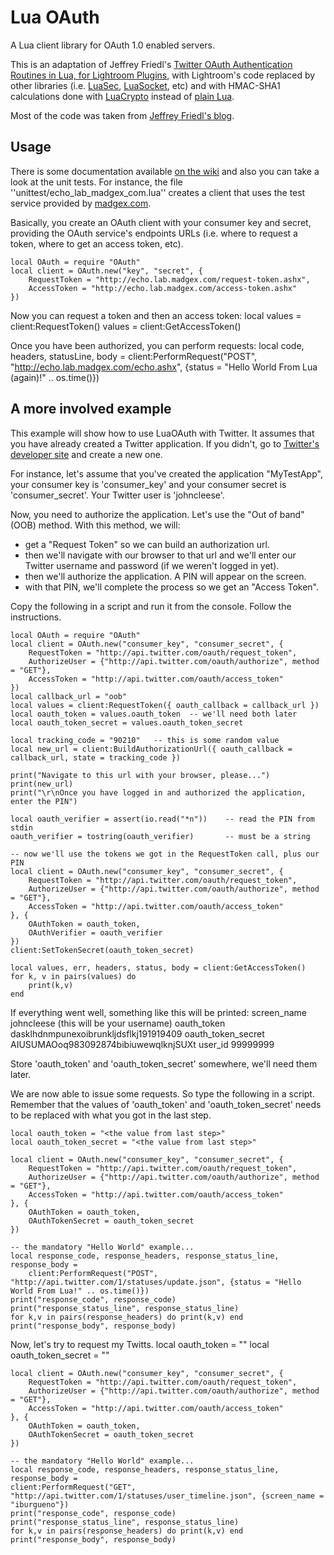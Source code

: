 # Lua OAuth #

A Lua client library for OAuth 1.0 enabled servers.

This is an adaptation of Jeffrey Friedl's [Twitter OAuth Authentication Routines in Lua, for Lightroom Plugins][1], 
with Lightroom's code replaced by other libraries (i.e. [LuaSec][2], [LuaSocket][3], etc) and with HMAC-SHA1 calculations 
done with [LuaCrypto][4] instead of [plain Lua][6].

Most of the code was taken from [Jeffrey Friedl's blog][1].

## Usage #

There is some documentation available [on the wiki](https://github.com/ignacio/LuaOAuth/wiki/API-Documentation) and also 
you can take a look at the unit tests. For instance, the file ''unittest/echo_lab_madgex_com.lua'' creates a client that 
uses the test service provided by [madgex.com][5].

Basically, you create an OAuth client with your consumer key and secret, providing the OAuth service's endpoints URLs (i.e. 
where to request a token, where to get an access token, etc).

    local OAuth = require "OAuth"
    local client = OAuth.new("key", "secret", {
    	RequestToken = "http://echo.lab.madgex.com/request-token.ashx", 
    	AccessToken = "http://echo.lab.madgex.com/access-token.ashx"
    })

Now you can request a token and then an access token:
    local values = client:RequestToken()
    values = client:GetAccessToken()

Once you have been authorized, you can perform requests:
    local code, headers, statusLine, body = client:PerformRequest("POST", "http://echo.lab.madgex.com/echo.ashx", {status = "Hello World From Lua (again)!" .. os.time()})

## A more involved example #
This example will show how to use LuaOAuth with Twitter. It assumes that you have already created a Twitter application. 
If you didn't, go to [Twitter's developer site][7] and create a new one.

For instance, let's assume that you've created the application "MyTestApp", your consumer key is 'consumer_key' and your 
consumer secret is 'consumer_secret'. Your Twitter user is 'johncleese'.

Now, you need to authorize the application. Let's use the "Out of band" (OOB) method. With this method, we will:

- get a "Request Token" so we can build an authorization url. 
- then we'll navigate with our browser to that url and we'll enter our Twitter username and password (if we weren't logged in yet).
- then we'll authorize the application. A PIN will appear on the screen.
- with that PIN, we'll complete the process so we get an "Access Token".

Copy the following in a script and run it from the console. Follow the instructions.

    local OAuth = require "OAuth"
    local client = OAuth.new("consumer_key", "consumer_secret", {
    	RequestToken = "http://api.twitter.com/oauth/request_token", 
    	AuthorizeUser = {"http://api.twitter.com/oauth/authorize", method = "GET"},
    	AccessToken = "http://api.twitter.com/oauth/access_token"
    }) 
    local callback_url = "oob"
    local values = client:RequestToken({ oauth_callback = callback_url })
    local oauth_token = values.oauth_token	-- we'll need both later
    local oauth_token_secret = values.oauth_token_secret
    
    local tracking_code = "90210"	-- this is some random value
    local new_url = client:BuildAuthorizationUrl({ oauth_callback = callback_url, state = tracking_code })
    
    print("Navigate to this url with your browser, please...")
    print(new_url)
    print("\r\nOnce you have logged in and authorized the application, enter the PIN")
    
    local oauth_verifier = assert(io.read("*n"))	-- read the PIN from stdin
    oauth_verifier = tostring(oauth_verifier)		-- must be a string
    
    -- now we'll use the tokens we got in the RequestToken call, plus our PIN
    local client = OAuth.new("consumer_key", "consumer_secret", {
    	RequestToken = "http://api.twitter.com/oauth/request_token", 
    	AuthorizeUser = {"http://api.twitter.com/oauth/authorize", method = "GET"},
    	AccessToken = "http://api.twitter.com/oauth/access_token"
    }, {
    	OAuthToken = oauth_token,
    	OAuthVerifier = oauth_verifier
    })
    client:SetTokenSecret(oauth_token_secret)
    
    local values, err, headers, status, body = client:GetAccessToken()
    for k, v in pairs(values) do
    	print(k,v)
    end

If everything went well, something like this will be printed:
    screen_name     johncleese (this will be your username)
    oauth_token     dasklhdnmpunexoibrunkljdsflkj191919409
    oauth_token_secret      AIUSUMAOoq983092874bibiuwewqlknjSUXt
    user_id 99999999

Store 'oauth_token' and 'oauth_token_secret' somewhere, we'll need them later.

We are now able to issue some requests. So type the following in a script. Remember that the values of 'oauth_token' and 
'oauth_token_secret' needs to be replaced with what you got in the last step.

    local oauth_token = "<the value from last step>"
    local oauth_token_secret = "<the value from last step>"
    
    local client = OAuth.new("consumer_key", "consumer_secret", {
    	RequestToken = "http://api.twitter.com/oauth/request_token", 
    	AuthorizeUser = {"http://api.twitter.com/oauth/authorize", method = "GET"},
    	AccessToken = "http://api.twitter.com/oauth/access_token"
    }, {
    	OAuthToken = oauth_token,
    	OAuthTokenSecret = oauth_token_secret
    })
    
    -- the mandatory "Hello World" example...
    local response_code, response_headers, response_status_line, response_body = 
    	client:PerformRequest("POST", "http://api.twitter.com/1/statuses/update.json", {status = "Hello World From Lua!" .. os.time()})
    print("response_code", response_code)
    print("response_status_line", response_status_line)
    for k,v in pairs(response_headers) do print(k,v) end
    print("response_body", response_body)

Now, let's try to request my Twitts.
    local oauth_token = "<the value from last step>"
    local oauth_token_secret = "<the value from last step>"
    
    local client = OAuth.new("consumer_key", "consumer_secret", {
    	RequestToken = "http://api.twitter.com/oauth/request_token", 
    	AuthorizeUser = {"http://api.twitter.com/oauth/authorize", method = "GET"},
    	AccessToken = "http://api.twitter.com/oauth/access_token"
    }, {
    	OAuthToken = oauth_token,
    	OAuthTokenSecret = oauth_token_secret
    })
    
    -- the mandatory "Hello World" example...
    local response_code, response_headers, response_status_line, response_body = 
    client:PerformRequest("GET", "http://api.twitter.com/1/statuses/user_timeline.json", {screen_name = "iburgueno"})
    print("response_code", response_code)
    print("response_status_line", response_status_line)
    for k,v in pairs(response_headers) do print(k,v) end
    print("response_body", response_body)


[1]: http://regex.info/blog/lua/twitter
[2]: http://www.inf.puc-rio.br/~brunoos/luasec/
[3]: http://w3.impa.br/~diego/software/luasocket/
[4]: http://luacrypto.luaforge.net/
[5]: http://echo.lab.madgex.com/
[6]: http://regex.info/blog/lua/sha1
[7]: http://dev.twitter.com/apps